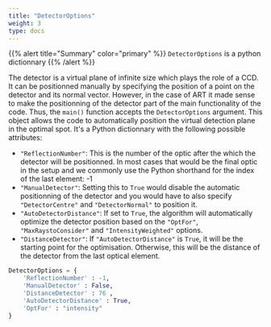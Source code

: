 ```yaml
---
title: "DetectorOptions"
weight: 3
type: docs
---
```


{{% alert title="Summary" color="primary" %}}
`DetectorOptions` is a python dictionnary
{{% /alert %}}

The detector is a virtual plane of infinite size which plays the role of a CCD. It can be positionned manually by specifying the position of a point on the detector and its normal vector. However, in the case of ART it made sense to make the positionning of the detector part of the main functionality of the code. Thus, the `main()` function accepts the `DetectorOptions` argument. This object allows the code to automatically position the virtual detection plane in the optimal spot. It's a Python dictionnary with the following possible attributes:
 - `"ReflectionNumber"`: This is the number of the optic after the which the detector will be positionned. In most cases that would be the final optic in the setup and we commonly use the Python shorthand for the index of the last element: -1
 - `"ManualDetector"`: Setting this to `True` would disable the automatic positionning of the detector and you would have to also specify `"DetectorCentre"` and `"DetectorNormal"`  to position it.
 - `"AutoDetectorDistance"`: If set to `True`, the algorithm will automatically optimize the detector position based on the `"OptFor"`, `"MaxRaystoConsider"` and `"IntensityWeighted"` options.
 - `"DistanceDetector"`: If `"AutoDetectorDistance"` is `True`, it will be the starting point for the optimisation. Otherwise, this will be the distance of the detector from the last optical element.


```Python
DetectorOptions = {
    'ReflectionNumber' : -1,
    'ManualDetector' : False,
    'DistanceDetector' : 76 ,
    'AutoDetectorDistance' : True,
    'OptFor' : "intensity"
}
```
